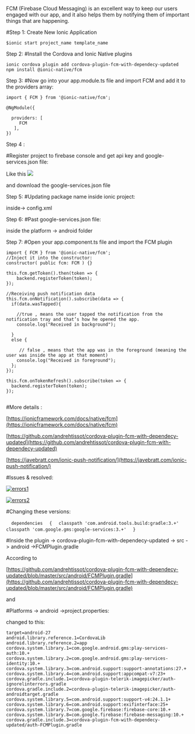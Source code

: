 
FCM (Firebase Cloud Messaging) is an excellent way to keep our users engaged with our app,
and it also helps them by notifying them of important things that are happening.

#Step 1:
Create New Ionic Application
``` 
$ionic start project_name template_name
```
Step 2:
#Install the Cordova and Ionic Native plugins

``` 
ionic cordova plugin add cordova-plugin-fcm-with-dependecy-updated
npm install @ionic-native/fcm
```

Step 3:
#Now go into your app.module.ts file and import FCM and add it to the providers array:
```
import { FCM } from '@ionic-native/fcm';

@NgModule({
   
  providers: [
     FCM  
   ],
})
```

Step 4 :

#Register project to firebase console and get api key and google-services.json file:

Like this
<img src="https://docs.microsoft.com/en-us/azure/includes/media/notification-hubs-enable-firebase-cloud-messaging/specify-package-name-fcm-settings.png">

and download the google-services.json file

Step 5:
#Updating package name inside ionic project:

 inside-> config.xml
 
 Step 6: 
#Past google-services.json file:

inside the 
 platform -> android folder
 
 Step 7: 
#Open your app.component.ts file and import the FCM plugin

```
import { FCM } from '@ionic-native/fcm';
//Inject it into the constructor:
constructor( public fcm: FCM ) {}

this.fcm.getToken().then(token => {
    backend.registerToken(token);
});

//Receiving push notification data
this.fcm.onNotification().subscribe(data => {
  if(data.wasTapped){
  
    //true , means the user tapped the notification from the notification tray and that’s how he opened the app.
    console.log("Received in background");
    
  } 
  else {
  
     // false , means that the app was in the foreground (meaning the user was inside the app at that moment)
    console.log("Received in foreground");
  };
});

this.fcm.onTokenRefresh().subscribe(token => {
  backend.registerToken(token);
});


```
#More details :

[https://ionicframework.com/docs/native/fcm](https://ionicframework.com/docs/native/fcm)

[https://github.com/andrehtissot/cordova-plugin-fcm-with-dependecy-updated](https://github.com/andrehtissot/cordova-plugin-fcm-with-dependecy-updated)

[https://javebratt.com/ionic-push-notification/](https://javebratt.com/ionic-push-notification/)


#Issues  & resolved:

<a href="https://ibb.co/3hpt2Rt"><img src="https://i.ibb.co/12rH1zH/errors1.png" alt="errors1" border="0"></a>


<a href="https://ibb.co/427SfC8"><img src="https://i.ibb.co/w7RQL8S/errors2.png" alt="errors2" border="0"></a>


#Changing these versions:

 
 `  dependencies`
 `  {`
      `  classpath 'com.android.tools.build:gradle:3.+'`
      `  classpath 'com.google.gms:google-services:3.+'`
  `  }`
    
    
    
#Inside the plugin -> cordova-plugin-fcm-with-dependecy-updated -> src -> android ->FCMPlugin.gradle
 
 According to 

[https://github.com/andrehtissot/cordova-plugin-fcm-with-dependecy-updated/blob/master/src/android/FCMPlugin.gradle](https://github.com/andrehtissot/cordova-plugin-fcm-with-dependecy-updated/blob/master/src/android/FCMPlugin.gradle)

and 

#Platforms -> android ->project.properties:

changed to this:

```
target=android-27
android.library.reference.1=CordovaLib
android.library.reference.2=app
cordova.system.library.1=com.google.android.gms:play-services-auth:10.+
cordova.system.library.2=com.google.android.gms:play-services-identity:10.+
cordova.system.library.3=com.android.support:support-annotations:27.+
cordova.system.library.4=com.android.support:appcompat-v7:23+
cordova.gradle.include.1=cordova-plugin-telerik-imagepicker/auth-ignorelinterrors.gradle
cordova.gradle.include.2=cordova-plugin-telerik-imagepicker/auth-androidtarget.gradle
cordova.system.library.5=com.android.support:support-v4:24.1.1+
cordova.system.library.6=com.android.support:exifinterface:25+
cordova.system.library.7=com.google.firebase:firebase-core:10.+
cordova.system.library.8=com.google.firebase:firebase-messaging:10.+
cordova.gradle.include.3=cordova-plugin-fcm-with-dependecy-updated/auth-FCMPlugin.gradle

```

